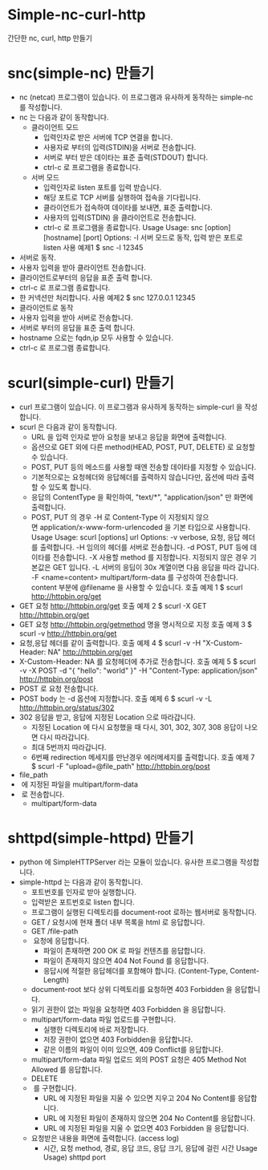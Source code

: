 # Simple-nc-curl-http
간단한 nc, curl, http 만들기

# snc(simple-nc) 만들기
* nc (netcat) 프로그램이 있습니다. 이 프로그램과 유사하게 동작하는 simple-nc 를 작성합니다.
* nc 는 다음과 같이 동작합니다.
    * 클라이언트 모드
        * 입력인자로 받은 서버에 TCP 연결을 합니다.
        * 사용자로 부터의 입력(STDIN)을 서버로 전송합니다.
        * 서버로 부터 받은 데이타는 표준 출력(STDOUT) 합니다.
        * ctrl-c 로 프로그램을 종료합니다.
    * 서버 모드
        * 입력인자로 listen 포트를 입력 받습니다.
        * 해당 포트로 TCP 서버를 실행하여 접속을 기다립니다.
        * 클라이언트가 접속하여 데이타를 보내면, 표준 출력합니다.
        * 사용자의 입력(STDIN) 을 클라이언트로 전송합니다.
        * ctrl-c 로 프로그램을 종료합니다.
Usage
Usage: snc [option] [hostname] [port]
Options:
-l   <port>     서버 모드로 동작, 입력 받은 포트로 listen
사용 예제1
$ snc -l 12345
* 서버로 동작.
* 사용자 입력을 받아 클라이언트 전송합니다.
* 클라이언트로부터의 응답을 표준 출력 합니다.
* ctrl-c 로 프로그램 종료합니다.
* 한 커넥션만 처리합니다.
사용 예제2
$ snc 127.0.0.1 12345
* 클라이언트로 동작
* 사용자 입력을 받아 서버로 전송합니다.
* 서버로 부터의 응답을 표준 출력 합니다.
* hostname 으로는 fqdn,ip 모두 사용할 수 있습니다.
* ctrl-c 로 프로그램 종료합니다.

# scurl(simple-curl) 만들기
* curl 프로그램이 있습니다. 이 프로그램과 유사하게 동작하는 simple-curl 을 작성합니다.
* scurl 은 다음과 같이 동작합니다.
    * URL 을 입력 인자로 받아 요청을 보내고 응답을 화면에 출력합니다.
    * 옵션으로 GET 외에 다른 method(HEAD, POST, PUT, DELETE) 로 요청할 수 있습니다.
    * POST, PUT 등의 메소드를 사용할 때엔 전송할 데이타를 지정할 수 있습니다.
    * 기본적으로는 요청헤더와 응답헤더를 출력하지 않습니다만, 옵션에 따라 출력할 수 있도록 합니다.
    * 응답의 ContentType 을 확인하여, "text/*", "application/json" 만 화면에 출력합니다.
    * POST, PUT 의 경우 -H 로 Content-Type 이 지정되지 않으면 application/x-www-form-urlencoded 을 기본 타입으로 사용합니다.
Usage
Usage: scurl [options] url
Options:
-v                 verbose, 요청, 응답 헤더를 출력합니다.
-H <line>          임의의 헤더를 서버로 전송합니다.
-d <data>          POST, PUT 등에 데이타를 전송합니다.
-X <command>       사용할 method 를 지정합니다. 지정되지 않은 경우 기본값은 GET 입니다.
-L                 서버의 응딥이 30x 계열이면 다음 응답을 따라 갑니다.
-F <name=content>  multipart/form-data 를 구성하여 전송합니다. content 부분에 @filename 을 사용할 수 있습니다.
호출 예제 1
$ scurl http://httpbin.org/get
* GET 요청 http://httpbin.org/get
호출 예제 2
$ scurl -X GET http://httpbin.org/get
* GET 요청 http://httpbin.org/getmethod 명을 명시적으로 지정
호출 예제 3
$ scurl -v http://httpbin.org/get
* 요청,응답 헤더를 같이 출력합니다.
호출 예제 4
$ scurl -v -H "X-Custom-Header: NA" http://httpbin.org/get
* X-Custom-Header: NA 를 요청헤더에 추가로 전송합니다.
호출 예제 5
$ scurl -v -X POST -d "{ \"hello\": \"world\" }" -H "Content-Type: application/json"  http://httpbin.org/post
* POST 로 요청 전송합니다.
* POST body 는 -d 옵션에 지정합니다.
호출 예제 6
$ scurl -v -L http://httpbin.org/status/302
* 302 응답을 받고, 응답에 지정된 Location 으로 따라갑니다.
    * 지정된 Location 에 다시 요청했을 때 다시, 301, 302, 307, 308 응답이 나오면 다시 따라갑니다.
    * 최대 5번까지 따라갑니다.
    * 6번째 redirection 메세지를 만난경우 에러메세지를 출력합니다.
호출 예제 7
$ scurl -F "upload=@file_path" http://httpbin.org/post
* file_path
*  에 지정된 파일을 multipart/form-data
*  로 전송합니다.
    * multipart/form-data
 
# shttpd(simple-httpd) 만들기
* python 에 SimpleHTTPServer 라는 모듈이 있습니다. 유사한 프로그램을 작성합니다.
* simple-httpd 는 다음과 같이 동작합니다.
    * 포트번호를 인자로 받아 실행합니다.
    * 입력받은 포트번호로 listen 합니다.
    * 프로그램이 실행된 디렉토리를 document-root 로하는 웹서버로 동작합니다.
    * GET / 요청시에 현재 폴더 내부 목록을 html 로 응답합니다.
    * GET /file-path
    *  요청에 응답합니다.
        * 파일이 존재하면 200 OK 로 파일 컨텐츠를 응답합니다.
        * 파일이 존재하지 않으면 404 Not Found 를 응답합니다.
        * 응답시에 적절한 응답헤더를 포함해야 합니다. (Content-Type, Content-Length)
    * document-root 보다 상위 디렉토리를 요청하면 403 Forbidden 을 응답합니다.
    * 읽기 권한이 없는 파일을 요청하면 403 Forbidden 을 응답합니다.
    * multipart/form-data 파일 업로드를 구현합니다.
        * 실행한 디렉토리에 바로 저장합니다.
        * 저장 권한이 없으면 403 Forbidden을 응답합니다.
        * 같은 이름의 파일이 이미 있으면, 409 Conflict를 응답합니다.
    * multipart/form-data 파일 업로드 외의 POST 요청은 405 Method Not Allowed 를 응답합니다.
    * DELETE
    *  를 구현합니다.
        * URL 에 지정된 파일을 지울 수 있으면 지우고 204 No Content를 응답합니다.
        * URL 에 지정된 파일이 존재하지 않으면 204 No Content를 응답합니다.
        * URL 에 지정된 파일을 지울 수 없으면 403 Forbidden 을 응답합니다.
    * 요청받은 내용을 화면에 출력합니다. (access log)
        * 시간, 요청 method, 경로, 응답 코드, 응답 크기, 응답에 걸린 시간
Usage
Usage) shttpd port


